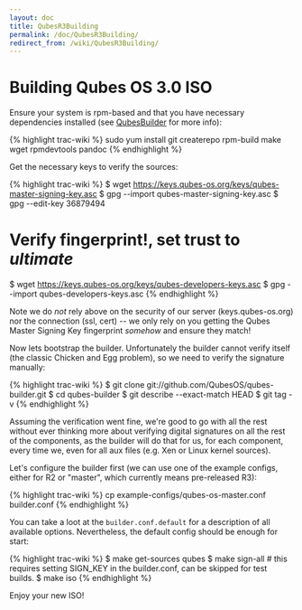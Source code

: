 ```yaml
---
layout: doc
title: QubesR3Building
permalink: /doc/QubesR3Building/
redirect_from: /wiki/QubesR3Building/
---
```


Building Qubes OS 3.0 ISO
=========================

Ensure your system is rpm-based and that you have necessary dependencies installed (see [QubesBuilder](/doc/QubesBuilder/) for more info):

{% highlight trac-wiki %}
sudo yum install git createrepo rpm-build make wget rpmdevtools pandoc
{% endhighlight %}

Get the necessary keys to verify the sources:

{% highlight trac-wiki %}
$ wget https://keys.qubes-os.org/keys/qubes-master-signing-key.asc
$ gpg --import qubes-master-signing-key.asc 
$ gpg --edit-key 36879494
# Verify fingerprint!, set trust to *ultimate*
$ wget https://keys.qubes-os.org/keys/qubes-developers-keys.asc
$ gpg --import qubes-developers-keys.asc
{% endhighlight %}

Note we do *not* rely above on the security of our server (keys.qubes-os.org) nor the connection (ssl, cert) -- we only rely on you getting the Qubes Master Signing Key fingerprint *somehow* and ensure they match!

Now lets bootstrap the builder. Unfortunately the builder cannot verify itself (the classic Chicken and Egg problem), so we need to verify the signature manually:

{% highlight trac-wiki %}
$ git clone git://github.com/QubesOS/qubes-builder.git
$ cd qubes-builder
$ git describe --exact-match HEAD
<some tag>
$ git tag -v <some tag>
{% endhighlight %}

Assuming the verification went fine, we're good to go with all the rest without ever thinking more about verifying digital signatures on all the rest of the components, as the builder will do that for us, for each component, every time we, even for all aux files (e.g. Xen or Linux kernel sources).

Let's configure the builder first (we can use one of the example configs, either for R2 or "master", which currently means pre-released R3):

{% highlight trac-wiki %}
cp example-configs/qubes-os-master.conf builder.conf
{% endhighlight %}

You can take a loot at the `builder.conf.default` for a description of all available options. Nevertheless, the default config should be enough for start:

{% highlight trac-wiki %}
$ make get-sources qubes
$ make sign-all # this requires setting SIGN_KEY in the builder.conf, can be skipped for test builds.
$ make iso
{% endhighlight %}

Enjoy your new ISO!
